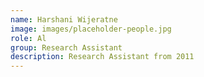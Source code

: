 ```yaml
---
name: Harshani Wijeratne
image: images/placeholder-people.jpg
role: Al
group: Research Assistant
description: Research Assistant from 2011
---
```

